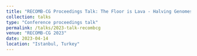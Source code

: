 ```yaml
---
title: "RECOMB-CG Proceedings Talk: The Floor is Lava - Halving Genomes with Viaducts, Piers and Pontoons"
collection: talks
type: "Conference proceedings talk"
permalink: /talks/2023-talk-recombcg
venue: "RECOMB-CG 2023"
date: 2023-04-14
location: "Istanbul, Turkey"
---
```


